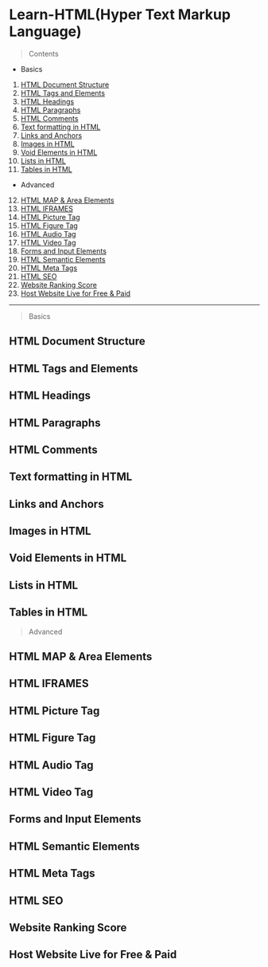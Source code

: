 # Learn-HTML(Hyper Text Markup Language)

> Contents
- Basics

1. [HTML Document Structure](#html-document-structure)
2. [HTML Tags and Elements](#html-tags-and-elements)
3. [HTML Headings](#html-headings)
4. [HTML Paragraphs](#html-paragraphs)
5. [HTML Comments](#html-comments)
6. [Text formatting in HTML](#text-formatting-in-html)
7. [Links and Anchors](#links-and-anchors)
8. [Images in HTML](#images-in-html)
9. [Void Elements in HTML](#void-elements-in-html)
10. [Lists in HTML](#lists-in-html)
11. [Tables in HTML](#tables-in-html)

- Advanced

12. [HTML MAP & Area Elements](#html-map--area-elements)
13. [HTML IFRAMES](#html-iframes)
14. [HTML Picture Tag](#html-picture-tag)
15. [HTML Figure Tag](#html-figure-tag)
16. [HTML Audio Tag](#html-audio-tag)
17. [HTML Video Tag](#html-video-tag)
18. [Forms and Input Elements](#forms-and-input-elements)
19. [HTML Semantic Elements](#html-semantic-elements)
20. [HTML Meta Tags](#html-meta-tags)
21. [HTML SEO](#html-seo)
22. [Website Ranking Score](#website-ranking-score)
23. [Host Website Live for Free & Paid](#host-website-live-for-free--paid)


---

> Basics
## HTML Document Structure
## HTML Tags and Elements
## HTML Headings
## HTML Paragraphs
## HTML Comments
## Text formatting in HTML
## Links and Anchors
## Images in HTML
## Void Elements in HTML
## Lists in HTML
## Tables in HTML

> Advanced
## HTML MAP & Area Elements
## HTML IFRAMES
## HTML Picture Tag
## HTML Figure Tag
## HTML Audio Tag
## HTML Video Tag
## Forms and Input Elements
## HTML Semantic Elements
## HTML Meta Tags
## HTML SEO
## Website Ranking Score
## Host Website Live for Free & Paid